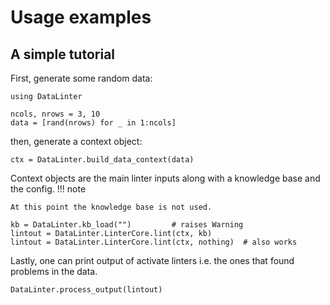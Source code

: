 # Usage examples

## A simple tutorial
First, generate some random data:
```@repl index
using DataLinter

ncols, nrows = 3, 10
data = [rand(nrows) for _ in 1:ncols]
```
then, generate a context object:
```@repl index
ctx = DataLinter.build_data_context(data)
```
Context objects are the main linter inputs along with a knowledge base and the config.
!!! note

    At this point the knowledge base is not used.

```@repl index
kb = DataLinter.kb_load("")         # raises Warning
lintout = DataLinter.LinterCore.lint(ctx, kb)
lintout = DataLinter.LinterCore.lint(ctx, nothing)  # also works
```

Lastly, one can print output of activate linters i.e. the ones that found problems in the data.
```@repl index
DataLinter.process_output(lintout)
```
